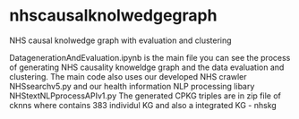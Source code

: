 # nhscausalknolwedgegraph
NHS causal knolwedge graph with evaluation and clustering

DatagenerationAndEvaluation.ipynb is the main file you can see the process of generating NHS causality knoweldge graph and the data evaluation and clustering. 
The main code also uses our developed NHS crawler NHSsearchv5.py and our health information NLP processing libary NHStextNLPprocessAPIv1.py 
The generated CPKG triples are in zip file of cknns where contains 383 individul KG and also a integrated KG - nhskg
